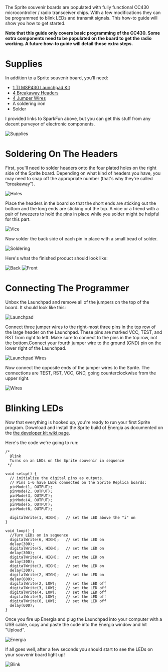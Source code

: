 The Sprite souvenir boards are populated with fully functional CC430 microcontroller / radio transceiver chips. With a few modifications they can be programmed to blink LEDs and transmit signals. This how-to guide will show you how to get started.

**Note that this guide only covers basic programming of the CC430. Some extra components need to be populated on the board to get the radio working. A future how-to guide will detail those extra steps.**

# Supplies
In addition to a Sprite souvenir board, you'll need:
* [1 TI MSP430 Launchpad Kit](https://www.sparkfun.com/products/10020)
* [4 Breakaway Headers](https://www.sparkfun.com/products/116)
* [4 Jumper Wires](https://www.sparkfun.com/products/9389)
* A soldering iron
* Solder

I provided links to SparkFun above, but you can get this stuff from any decent purveyor of electronic components.

![Supplies](https://dl.dropbox.com/u/19178351/GItHub%20Wiki%20Pictures/Souvenir_Supplies.jpg)

# Soldering On The Headers
First, you'll need to solder headers onto the four plated holes on the right side of the Sprite board. Depending on what kind of headers you have, you may need to snap off the appropriate number (that's why they're called "breakaway").

![Holes](https://dl.dropbox.com/u/19178351/GItHub%20Wiki%20Pictures/Souvenir_Holes.jpg)

Place the headers in the board so that the short ends are sticking out the bottom and the long ends are sticking out the top. A vice or a friend with a pair of tweezers to hold the pins in place while you solder might be helpful for this part.

![Vice](https://dl.dropbox.com/u/19178351/GItHub%20Wiki%20Pictures/Souvenir_Vice.jpg)

Now solder the back side of each pin in place with a small bead of solder.

![Soldering](https://dl.dropbox.com/u/19178351/GItHub%20Wiki%20Pictures/Souvenir_Soldering.jpg)

Here's what the finished product should look like:

![Back](https://dl.dropbox.com/u/19178351/GItHub%20Wiki%20Pictures/Souvenir_Back.jpg)
![Front](https://dl.dropbox.com/u/19178351/GItHub%20Wiki%20Pictures/Souvenir_Front.jpg)

# Connecting The Programmer

Unbox the Launchpad and remove all of the jumpers on the top of the board. It should look like this:

![Launchpad](https://dl.dropbox.com/u/19178351/GItHub%20Wiki%20Pictures/Souvenir_Launchpad.jpg)

Connect three jumper wires to the right-most three pins in the top row of the large header on the Launchpad. These pins are marked VCC, TEST, and RST from right to left. Make sure to connect to the pins in the top row, not the bottom.Connect your fourth jumper wire to the ground (GND) pin on the lower right of the Launchpad.

![Launchpad Wires](https://dl.dropbox.com/u/19178351/GItHub%20Wiki%20Pictures/Souvenir_LPWires.jpg)

Now connect the opposite ends of the jumper wires to the Sprite. The connections are TEST, RST, VCC, GND, going counterclockwise from the upper right.

![Wires](https://dl.dropbox.com/u/19178351/GItHub%20Wiki%20Pictures/Souvenir_Wires.jpg)

# Blinking LEDs

Now that everything is hooked up, you're ready to run your first Sprite program. Download and install the Sprite build of Energia as documented on the [the developer kit wiki page](https://github.com/zacinaction/kicksat/wiki/Getting-started-with-the-Sprite-Development-Kit#installing-software).

Here's the code we're going to run:
```
/*
  Blink
  Turns on an LEDs on the Sprite souvenir in sequence
 */

void setup() {                
  // initialize the digital pins as outputs.
  // Pins 1-6 have LEDs connected on the Sprite Replica boards:
  pinMode(1, OUTPUT);
  pinMode(2, OUTPUT);
  pinMode(3, OUTPUT);
  pinMode(4, OUTPUT);
  pinMode(5, OUTPUT);
  pinMode(6, OUTPUT);
  
  digitalWrite(1, HIGH);   // set the LED above the "i" on
}

void loop() {
  //Turn LEDs on in sequence
  digitalWrite(6, HIGH);   // set the LED on
  delay(300);
  digitalWrite(5, HIGH);   // set the LED on
  delay(300);
  digitalWrite(4, HIGH);   // set the LED on
  delay(300);
  digitalWrite(3, HIGH);   // set the LED on
  delay(300);
  digitalWrite(2, HIGH);   // set the LED on
  delay(600);
  digitalWrite(2, LOW);    // set the LED off
  digitalWrite(3, LOW);    // set the LED off
  digitalWrite(4, LOW);    // set the LED off
  digitalWrite(5, LOW);    // set the LED off
  digitalWrite(6, LOW);    // set the LED off
  delay(600);
}
```
Once you fire up Energia and plug the Launchpad into your computer with a USB cable, copy and paste the code into the Energia window and hit "Upload".

![Energia](https://dl.dropbox.com/u/19178351/GItHub%20Wiki%20Pictures/Souvenir_Energia.png)

If all goes well, after a few seconds you should start to see the LEDs on your souvenir board light up!

![Blink](https://dl.dropbox.com/u/19178351/GItHub%20Wiki%20Pictures/Souvenir_Blink.jpg)